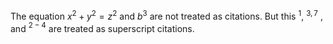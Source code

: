 The equation $x^2 + y^2 = z^2$ and ${b}^{3}$ are not treated as citations. But this ${}^{1}$, ${}^{3,7}$ , and ${}^{2-4}$ are treated as superscript citations.
